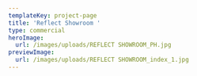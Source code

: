 ```yaml
---
templateKey: project-page
title: 'Reflect Showroom '
type: commercial
heroImage:
  url: /images/uploads/REFLECT SHOWROOM_PH.jpg
previewImage:
  url: /images/uploads/REFLECT SHOWROOM_index_1.jpg
---
```


